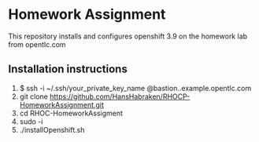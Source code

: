# Homework Assignment
This repository installs and configures openshift 3.9 on the homework lab from opentlc.com

## Installation instructions
1. $ ssh -i ~/.ssh/your_private_key_name <OPENTLC Username>@bastion.<GUID>.example.opentlc.com
2. git clone https://github.com/HansHabraken/RHOCP-HomeworkAssignment.git
3. cd RHOC-HomeworkAssigment
4. sudo -i
5. ./installOpenshift.sh
